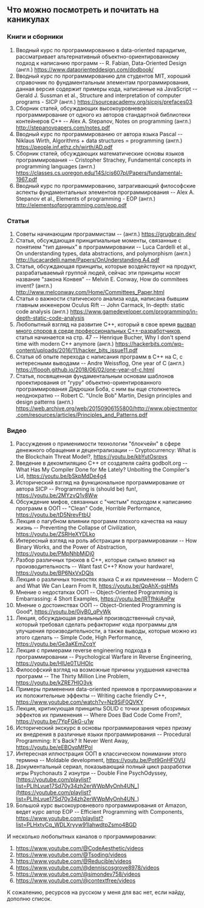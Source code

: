 ## Что можно посмотреть и почитать на каникулах

### Книги и сборники
1. Вводный курс по программированию в data-oriented парадигме, рассматривает альтернативный объектно-ориентированному подход к написанию программ -- R. Fabian, Data-Oriented Design (англ.)
https://www.dataorienteddesign.com/dodbook/
2. Вводный курс по программированию для студентов MIT, хороший справочник по фундаментальным элементам программирования, данная версия содержит примеры кода, написанные на JavaScript -- Gerald J. Sussman et al., Structure and interpretation of computer programs - SICP (англ.)
https://sourceacademy.org/sicpjs/prefaces03
3. Сборник статей, обсуждающих высокоуровневое программирование от одного из авторов стандартной библиотеки контейнеров С++ -- Alex A. Stepanov, Notes on programming (англ.)
http://stepanovpapers.com/notes.pdf
4. Вводный курс по программированию от автора языка Pascal -- Niklaus Wirth, Algorithms + data structures = programming (англ.)
https://people.inf.ethz.ch/wirth/AD.pdf
5. Сборник статей, обсуждающих математические основы языков программирования -- Cristopher Strachey, Fundamental concepts in programming languages (англ.)
https://classes.cs.uoregon.edu/14S/cis607pl/Papers/fundamental-1967.pdf
6. Вводный курс по программированию, затрагивающий философские аспекты фундаментальных элементов программирования -- Alex A. Stepanov et al., Elements of programming - EOP (англ.)
http://elementsofprogramming.com/eop.pdf

### Статьи
1. Cоветы начинающим программистам -- (англ.)
https://grugbrain.dev/
2. Статья, обсуждающая принципиальные моменты, связанные с понятием "тип данных" в программировании -- Luca Cardelli et al., On understanding types, data abstractions, and polymorphism (англ.)
http://lucacardelli.name/Papers/OnUnderstanding.A4.pdf
3. Статья, обсуждающая принципы, которые воздействуют на продукт, разрабатываемый группой людей, сейчас эти принципы носят название "закона Конвея" -- Melvin E. Conway, How do commitees invent? (англ.)
http://www.melconway.com/Home/Committees_Paper.html
4. Статья о важности статического анализа кода, написана бывшим главным инженером Oculus Rift -- John Carmack, In-depth: static code analysis (англ.)
https://www.gamedeveloper.com/programming/in-depth-static-code-analysis
5. Любопытный взгляд на развитие С++, который в свое время [вызвал много споров в среде профессиональных С++-разработчиков](https://news.ycombinator.com/item?id=11720659), статья начинается на стр. 47 -- Henrique Bucher, Why I don't spend time with modern C++ anymore (англ.)
https://hackerbits.com/wp-content/uploads/2016/11/hacker_bits_issue11.pdf
6. Статья об опыте перехода с написания программ в С++ на С, с интересными выводами -- Andre Weissflog, One year of C (англ.)
https://floooh.github.io/2018/06/02/one-year-of-c.html
7. Статья, посвященная фундаментальным основам шаблонов проектирования от "гуру" объектно-ориентированного программирования Дядюшки Боба, с ним вы еще столкнетесь неоднократно -- Robert C. "Uncle Bob" Martin, Design principles and design patterns (англ.)
https://web.archive.org/web/20150906155800/http://www.objectmentor.com/resources/articles/Principles_and_Patterns.pdf

### Видео
1. Рассуждения о применимости технологии "блокчейн" в сфере денежного обращения и децентрализации -- Cryptocurrency: What is the Blockchain Threat Model?, https://youtu.be/kbYutOsrpvs
2. Введение в декомпиляцию С++ от создателя сайта godbolt.org -- What Has My Compiler Done for Me Lately? Unbolting the Compiler's Lid, https://youtu.be/bSkpMdDe4g4
3. Исторический взгляд на функциональное программирование от автора SICP -- Programming is (should be) fun!, https://youtu.be/2MYzvQ1v8Ww
4. Обсуждение мифов, связанных с "чистым" подходом к написанию программ в ООП -- "Clean" Code, Horrible Performance, https://youtu.be/tD5NrevFtbU
5. Лекция о пагубном влиянии программ плохого качества на нашу жизнь -- Preventing the Collapse of Civilization, https://youtu.be/ZSRHeXYDLko
6. Интересный взгляд на роль абстракции в программировании -- How Binary Works, and the Power of Abstraction, https://youtu.be/PMpNhbMjDj0
7. Разбор различных трюков в С++, которые сильно влияют на производительность -- Want fast C++? Know your hardware!, https://youtu.be/BP6NxVxDQIs
8. Лекция о различных тонкостях языка С и их применении -- Modern C and What We Can Learn From It, https://youtu.be/QpAhX-gsHMs
9. Мнение о недостатках ООП -- Object-Oriented Programming is Embarrassing: 4 Short Examples, https://youtu.be/IRTfhkiAqPw
10. Мнение о достоинствах ООП -- Object-Oriented Programming is Good*, https://youtu.be/0iyB0_qPvWk
11. Лекция, обсуждающая реальный производственный случай, который требовал сделать рефакторинг кода программы для улучшения производительности, а также выводы, которые можно из этого сделать -- Simple Code, High Performance, https://youtu.be/Ge3aKEmZcqY
12. Лекция с примерами reverse engineering подхода в программировании -- Psychological Warfare in Reverse Engineering, https://youtu.be/HlUe0TUHOIc
13. Философский взгляд на возможные причины ухудшения качества программ -- The Thirty Million Line Problem, https://youtu.be/kZRE7HIO3vk
14. Примеры применения data-oriented приемов в программировании и их положительные эффекты -- Writing cache friendly C++, https://www.youtube.com/watch?v=Nz9SiF0QVKY
15. Лекция, критикующая принципы SOLID с точки зрения обозримых эффектов их применения -- Where Does Bad Code Come From?, https://youtu.be/7YpFGkG-u1w
16. Исторический экскурс в основы программирования через призму их внедрения в различные языки программирования -- Procedural Programming: It's Back? It Never Went Away, https://youtu.be/eEBOvqMfPoI
17. Интересная иллюстрация ООП в классическом понимании этого термина -- Moldable development, https://youtu.be/Pot9GnHFOVU
18. Документальный сериал, показывающий полный цикл разработки игры Psychonauts 2 изнутри -- Double Fine PsychOdyssey, [https://youtube.com/playlist?list=PLIhLvue17Sd70y34zh2erWWpMyOnh4UN_](https://youtube.com/playlist?list=PLIhLvue17Sd70y34zh2erWWpMyOnh4UN_)
19. Большой курс высокоуровневого программирования от Amazon, ведет курс автор EOP -- Efficient Programming with Components, https://www.youtube.com/playlist?list=PLHxtyCq_WDLXryyw91lahwdtpZsmo4BGD

И несколько любопытных каналов о программировании:
1. https://www.youtube.com/@CodeAesthetic/videos
2. https://www.youtube.com/@Tsoding/videos
3. https://www.youtube.com/@Reducible/videos
4. https://www.youtube.com/@denniscosgrove8978/videos
5. https://www.youtube.com/@simondev758/videos
6. https://www.youtube.com/@contextfree/videos

К сожалению, ресурсов на русском у меня для вас нет, если найду, дополню список.

